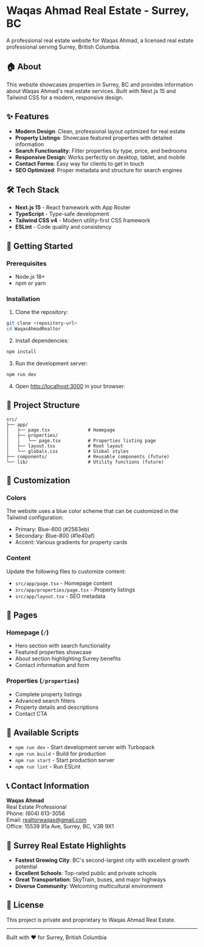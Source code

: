 # Waqas Ahmad Real Estate - Surrey, BC

A professional real estate website for Waqas Ahmad, a licensed real estate professional serving Surrey, British Columbia.

## 🏠 About

This website showcases properties in Surrey, BC and provides information about Waqas Ahmad's real estate services. Built with Next.js 15 and Tailwind CSS for a modern, responsive design.

## ✨ Features

- **Modern Design**: Clean, professional layout optimized for real estate
- **Property Listings**: Showcase featured properties with detailed information
- **Search Functionality**: Filter properties by type, price, and bedrooms
- **Responsive Design**: Works perfectly on desktop, tablet, and mobile
- **Contact Forms**: Easy way for clients to get in touch
- **SEO Optimized**: Proper metadata and structure for search engines

## 🛠️ Tech Stack

- **Next.js 15** - React framework with App Router
- **TypeScript** - Type-safe development
- **Tailwind CSS v4** - Modern utility-first CSS framework
- **ESLint** - Code quality and consistency

## 🚀 Getting Started

### Prerequisites

- Node.js 18+ 
- npm or yarn

### Installation

1. Clone the repository:
```bash
git clone <repository-url>
cd WaqasAhmadRealtor
```

2. Install dependencies:
```bash
npm install
```

3. Run the development server:
```bash
npm run dev
```

4. Open [http://localhost:3000](http://localhost:3000) in your browser.

## 📁 Project Structure

```
src/
├── app/
│   ├── page.tsx              # Homepage
│   ├── properties/
│   │   └── page.tsx          # Properties listing page
│   ├── layout.tsx            # Root layout
│   └── globals.css           # Global styles
├── components/               # Reusable components (future)
└── lib/                      # Utility functions (future)
```

## 🎨 Customization

### Colors
The website uses a blue color scheme that can be customized in the Tailwind configuration:
- Primary: Blue-600 (#2563eb)
- Secondary: Blue-800 (#1e40af)
- Accent: Various gradients for property cards

### Content
Update the following files to customize content:
- `src/app/page.tsx` - Homepage content
- `src/app/properties/page.tsx` - Property listings
- `src/app/layout.tsx` - SEO metadata

## 📱 Pages

### Homepage (`/`)
- Hero section with search functionality
- Featured properties showcase
- About section highlighting Surrey benefits
- Contact information and form

### Properties (`/properties`)
- Complete property listings
- Advanced search filters
- Property details and descriptions
- Contact CTA

## 🔧 Available Scripts

- `npm run dev` - Start development server with Turbopack
- `npm run build` - Build for production
- `npm run start` - Start production server
- `npm run lint` - Run ESLint

## 📞 Contact Information

**Waqas Ahmad**  
Real Estate Professional  
Phone: (604) 613-3056  
Email: realtorwaqas@gmail.com  
Office: 15539 91a Ave, Surrey, BC, V3R 9X1

## 🌟 Surrey Real Estate Highlights

- **Fastest Growing City**: BC's second-largest city with excellent growth potential
- **Excellent Schools**: Top-rated public and private schools
- **Great Transportation**: SkyTrain, buses, and major highways
- **Diverse Community**: Welcoming multicultural environment

## 📄 License

This project is private and proprietary to Waqas Ahmad Real Estate.

---

Built with ❤️ for Surrey, British Columbia
